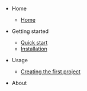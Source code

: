 <!-- docs/_sidebar.md -->

- Home
    - [Home](/)

- Getting started
    - [Quick start](quickstart.md)
    - [Installation](installation.md)
    
- Usage
    - [Creating the first project](first.md)

- About    